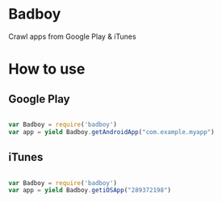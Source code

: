 # Badboy
Crawl apps from Google Play &amp; iTunes

# How to use

## Google Play

```javascript

var Badboy = require('badboy')
var app = yield Badboy.getAndroidApp("com.example.myapp")

```

## iTunes

```javascript

var Badboy = require('badboy')
var app = yield Badboy.getiOSApp("289372198")

```

